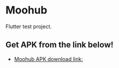 # Moohub

Flutter test project.

## Get APK from the link below!

- [Moohub APK download link: ](https://drive.google.com/file/d/1mbEP-1mVSF5zK1dvS-AQPQvNbJcpNbfQ/view?usp=drive_link)
